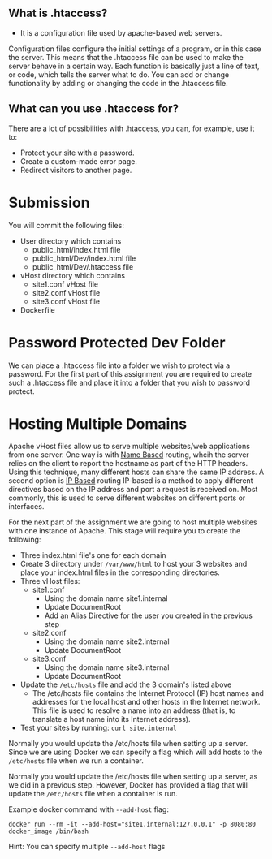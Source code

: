 ## What is .htaccess? 
- It is a configuration file used by apache-based web servers.  

Configuration files configure the initial settings of a program, or in this case the server. This means that the .htaccess file can be used to make the server behave in a certain way. Each function is basically just a line of text, or code, which tells the server what to do. You can add or change functionality by adding or changing the code in the .htaccess file.

## What can you use .htaccess for?  
There are a lot of possibilities with .htaccess, you can, for example, use it to:  
- Protect your site with a password.
- Create a custom-made error page.
- Redirect visitors to another page.

# Submission
You will commit the following files:  
- User directory which contains
  - public_html/index.html file
  - public_html/Dev/index.html file
  - public_html/Dev/.htaccess file
- vHost directory which contains
  - site1.conf vHost file
  - site2.conf vHost file
  - site3.conf vHost file
- Dockerfile 

# Password Protected Dev Folder
We can place a .htaccess file into a folder we wish to protect via a password.  For the first part of this assignment you are required to create such a .htaccess file and place it into a folder that you wish to password protect.

# Hosting Multiple Domains
Apache vHost files allow us to serve multiple websites/web applications from one server. One way is with [Name Based](https://httpd.apache.org/docs/2.4/vhosts/name-based.html) routing, whcih the server relies on the client to report the hostname as part of the HTTP headers. Using this technique, many different hosts can share the same IP address. A second option is [IP Based](https://httpd.apache.org/docs/2.4/vhosts/ip-based.html) routing IP-based is a method to apply different directives based on the IP address and port a request is received on. Most commonly, this is used to serve different websites on different ports or interfaces.

For the next part of the assignment we are going to host multiple websites with one instance of Apache. 
This stage will require you to create the following:
- Three index.html file's one for each domain
- Create 3 directory under `/var/www/html` to host your 3 websites and place your index.html files in the corresponding directories. 
- Three vHost files:
  - site1.conf
    - Using the domain name site1.internal
    - Update DocumentRoot
    - Add an Alias Directive for the user you created in the previous step
  - site2.conf
    - Using the domain name site2.internal
    - Update DocumentRoot
  - site3.conf
    - Using the domain name site3.internal
    - Update DocumentRoot
- Update the `/etc/hosts` file and add the 3 domain's listed above
  - The /etc/hosts file contains the Internet Protocol (IP) host names and addresses for the local host and other hosts in the Internet network. This file is used to resolve a name into an address (that is, to translate a host name into its Internet address).
- Test your sites by running: `curl site.internal`

Normally you would update the /etc/hosts file when setting up a server. Since we are using Docker we can specify a flag which will add hosts to the `/etc/hosts` file when we run a container. 

Normally you would update the /etc/hosts file when setting up a server, as we did in a previous step. However, Docker has provided a flag that will update the `/etc/hosts` file when a container is run. 

Example docker command with `--add-host` flag:
```
docker run --rm -it --add-host="site1.internal:127.0.0.1" -p 8080:80 docker_image /bin/bash
```
Hint: You can specify multiple `--add-host` flags 

